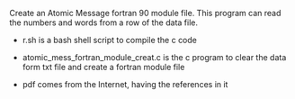Create an Atomic Message fortran 90 module file.
This program can read the numbers and words from a row of the data file.

* r.sh is a bash shell script to compile the c code

* atomic_mess_fortran_module_creat.c is the c program to clear the data form txt file and create a fortran module file

* pdf comes from the Internet, having the references in it
